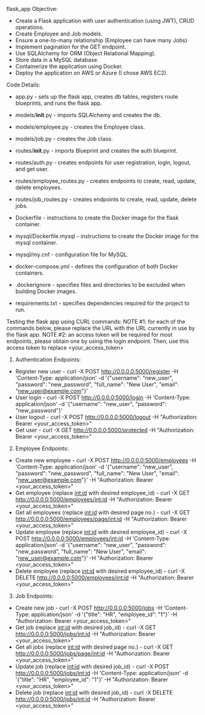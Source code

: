 flask_app Objective:
* Create a Flask application with user authentication (using JWT), CRUD operations.
* Create Employee and Job models.
* Ensure a one-to-many relationship (Employee can have many Jobs)
* Implement pagination for the GET endpoint.
* Use SQLAlchemy for ORM (Object Relational Mapping).
* Store data in a MySQL database.
* Containerize the application using Docker. 
* Deploy the application on AWS or Azure (I chose AWS EC2).

Code Details:
* app.py - sets up the flask app, creates db tables, registers route blueprints, and runs the flask app.

* models/__init__.py - imports SQLAlchemy and creates the db.
* models/employee.py - creates the Employee class.
* models/job.py - creates the Job class.
  
* routes/__init__.py - imports Blueprint and creates the auth blueprint.
* routes/auth.py - creates endpoints for user registration, login, logout, and get user.
* routes/employee_routes.py - creates endpoints to create, read, update, delete employees. 
* routes/job_routes.py - creates endpoints to create, read, update, delete jobs.

* Dockerfile - instructions to create the Docker image for the flask container.
* mysql/Dockerfile.mysql - instructions to create the Docker image for the mysql container.
* mysql/my.cnf - configuration file for MySQL.
* docker-compose.yml - defines the configuration of both Docker containers.
* .dockerignore - specifies files and directories to be excluded when building Docker images.
* requirements.txt - specifies dependencies required for the project to run.

Testing the flask app using CURL commands:
NOTE #1: for each of the commands below, please replace the URL with the URL currently in use by the flask app.
NOTE #2: an access token will be required for most endpoints, please obtain one by using the login endpoint. Then, use this access token to replace <your_access_token>
1. Authentication Endpoints:
* Register new user - curl -X POST http://0.0.0.0:5000/register -H 'Content-Type: application/json' -d '{"username": "new_user", "password": "new_password", "full_name": "New User", "email": "new_user@example.com"}'
* User login - curl -X POST http://0.0.0.0:5000/login -H 'Content-Type: application/json' -d '{"username": "new_user", "password": "new_password"}'
* User logout - curl -X POST http://0.0.0.0:5000/logout -H "Authorization: Bearer <your_access_token>"
* Get user - curl -X GET http://0.0.0.0:5000/protected -H "Authorization: Bearer <your_access_token>"

2. Employee Endpoints:
* Create new employee - curl -X POST http://0.0.0.0:5000/employees -H 'Content-Type: application/json' -d '{"username": "new_user", "password": "new_password", "full_name": "New User", "email": "new_user@example.com"}' -H "Authorization: Bearer <your_access_token>"
* Get employee (replace <int:id> with desired employee_id) - curl -X GET http://0.0.0.0:5000/employees/<int:id> -H "Authorization: Bearer <your_access_token>"
* Get all employees (replace <int:id> with desired page no.) - curl -X GET http://0.0.0.0:5000/employees/page/<int:id> -H "Authorization: Bearer <your_access_token>"
* Update employee (replace <int:id> with desired employee_id) - curl -X POST http://0.0.0.0:5000/employees/<int:id> -H 'Content-Type: application/json' -d '{"username": "new_user", "password": "new_password", "full_name": "New User", "email": "new_user@example.com"}' -H "Authorization: Bearer <your_access_token>"
* Delete employee (replace <int:id> with desired employee_id) - curl -X DELETE http://0.0.0.0:5000/employees/<int:id> -H "Authorization: Bearer <your_access_token>"

3. Job Endpoints:
* Create new job - curl -X POST http://0.0.0.0:5000/jobs -H 'Content-Type: application/json' -d '{"title": "HR", "employee_id": "1"}' -H "Authorization: Bearer <your_access_token>"
* Get job (replace <int:id> with desired job_id) - curl -X GET http://0.0.0.0:5000/jobs/<int:id> -H "Authorization: Bearer <your_access_token>"
* Get all jobs (replace <int:id> with desired page no.) - curl -X GET http://0.0.0.0:5000/jobs/page/<int:id> -H "Authorization: Bearer <your_access_token>"
* Update job (replace <int:id> with desired job_id) - curl -X POST http://0.0.0.0:5000/jobs/<int:id> -H 'Content-Type: application/json' -d '{"title": "HR", "employee_id": "1"}' -H "Authorization: Bearer <your_access_token>"
* Delete job (replace <int:id> with desired job_id) - curl -X DELETE http://0.0.0.0:5000/jobs/<int:id> -H "Authorization: Bearer <your_access_token>"
